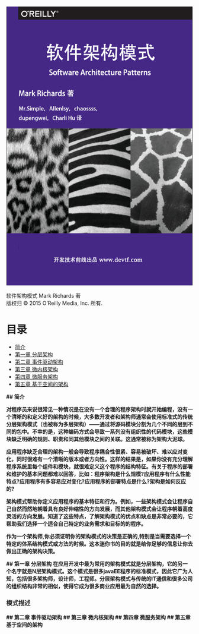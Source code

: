 ![cover](images/cover.png)


软件架构模式  Mark Richards 著      
版权归 © 2015 O’Reilly Media, Inc. 所有.     



# 目录
* [简介](#introdution) 
* [第一章 分层架构](#chapter1)
* [第二章 事件驱动架构](#chapter2)
* [第三章 微内核架构](#chapter3)
* [第四章 微服务架构](#chapter4)
* [第五章 基于空间的架构](#chapter5)

<b id="introdution"/>
## 简介

对程序员来说很常见一种情况是在没有一个合理的程序架构时就开始编程，没有一个清晰的和定义好的架构的时候，大多数开发者和架构师通常会使用标准式的传统分层架构模式（也被称为多层架构）——通过将源码模块分割为几个不同的层到不同的包中。不幸的是，这种编码方式会导致一系列没有组织性的代码模块，这些模块缺乏明确的规则、职责和同其他模块之间的关联。这通常被称为架构大泥球。  

应用程序缺乏合理的架构一般会导致程序耦合性很紧、容易被破坏、难以应对变化，同时很难有一个清晰的版本或者方向性。这样的结果是，如果你没有充分理解程序系统里每个组件和模块，就很难定义这个程序的结构特征。有关于程序的部署和维护的基本问题都难以回答，比如：程序架构是什么规模?应用程序有什么性能特点?应用程序有多容易应对变化?应用程序的部署特点是什么?架构是如何反应的?

架构模式帮助你定义应用程序的基本特征和行为。例如，一些架构模式会让程序自己自然而然地朝着具有良好伸缩性的方向发展，而其他架构模式会让程序朝着高度灵活的方向发展。知道了这些特点，了解架构模式的优点和缺点是非常必要的，它帮助我们选择一个适合自己特定的业务需求和目标的的程序。
    
作为一个架构师,你必须证明你的架构模式的决策是正确的,特别是当需要选择一个特定的体系结构模式或方法的时候。这本迷你书的目的就是给你足够的信息让你去做出正确的架构决策。

<b id="chapter1"/>
## 第一章 分层架构
在应用开发中最为常用的架构模式就是分层架构，它的另一个名字就是N层架构模式。这个模式是很多javaEE程序的标准模式，因此它广为人知，包括很多架构师，设计师，工程师。分层架构模式与传统的IT通信和很多公司的组织结构非常的相似，使得它成为很多商业应用最为自然的选择。 

### 模式描述





<b id="chapter2"/>
## 第二章 事件驱动架构



<b id="chapter3"/>
## 第三章 微内核架构





<b id="chapter4"/>
## 第四章 微服务架构



<b id="chapter5"/>
## 第五章 基于空间的架构